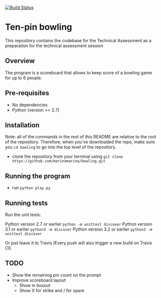 [![Build Status](https://travis-ci.org/marinamarina/bowling.svg?branch=master)](https://travis-ci.org/marinamarina/bowling)

# Ten-pin bowling
This repository contains the codebase for the Technical Assessment as a preparation for the technical assessment session

## Overview

The program is a scoreboard that allows to keep score of a bowling game for up to 6 people.


## Pre-requisites

* No dependencies
* Python (version >= 2.7)

## Installation

Note: all of the commands in the rest of this README are relative to the root of the repository. Therefore, when you've downloaded the repo, make sure you `cd bowling` to go into the top level of the repository.

* clone the repository from your terminal using `git clone https://github.com/marinamarina/bowling.git`

## Running the program

* run `python play.py`

## Running tests

Run the unit tests:

Python version 2.7 or earlier `python -m unittest discover`
Python version 3.1 or earlier `python3 -m discover`
Python version 3.2 or earlier `python3 -m unittest discover`

Or just leave it to Travis (Every push will also trigger a new build on Travis CI).


## TODO
* Show the remaining pin count on the prompt
* Improve scoreboard layout
	* Show in boxout
	* Show X for strike and / for spare